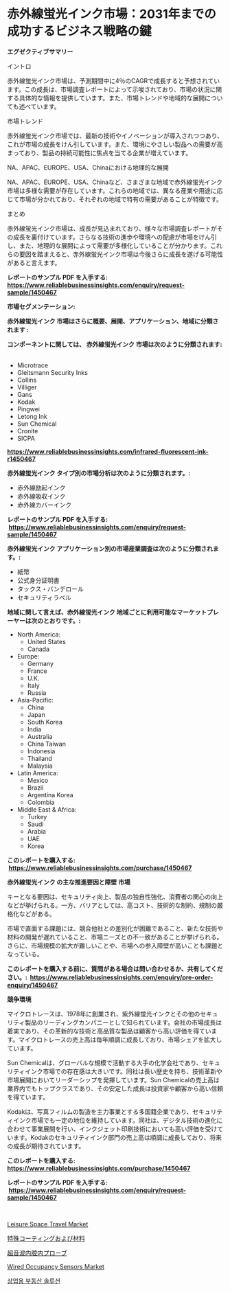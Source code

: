 <p><h1>赤外線蛍光インク市場：2031年までの成功するビジネス戦略の鍵</h1></p><p><strong>エグゼクティブサマリー</strong></p>
<p><p>イントロ</p><p>赤外線蛍光インク市場は、予測期間中に4％のCAGRで成長すると予想されています。この成長は、市場調査レポートによって示唆されており、市場の状況に関する具体的な情報を提供しています。また、市場トレンドや地域的な展開についても述べています。</p><p>市場トレンド</p><p>赤外線蛍光インク市場では、最新の技術やイノベーションが導入されつつあり、これが市場の成長をけん引しています。また、環境にやさしい製品への需要が高まっており、製品の持続可能性に焦点を当てる企業が増えています。</p><p>NA、APAC、EUROPE、USA、Chinaにおける地理的な展開</p><p>NA、APAC、EUROPE、USA、Chinaなど、さまざまな地域で赤外線蛍光インク市場は多様な需要が存在しています。これらの地域では、異なる産業や用途に応じて市場が分かれており、それぞれの地域で特有の需要があることが特徴です。</p><p>まとめ</p><p>赤外線蛍光インク市場は、成長が見込まれており、様々な市場調査レポートがその成長を裏付けています。さらなる技術の進歩や環境への配慮が市場をけん引し、また、地理的な展開によって需要が多様化していることが分かります。これらの要因を踏まえると、赤外線蛍光インク市場は今後さらに成長を遂げる可能性があると言えます。</p></p>
<p><strong>レポートのサンプル PDF を入手する: <a href="https://www.reliablebusinessinsights.com/enquiry/request-sample/1450467">https://www.reliablebusinessinsights.com/enquiry/request-sample/1450467</a></strong></p>
<p><strong>市場セグメンテーション:</strong></p>
<p><strong> 赤外線蛍光インク 市場はさらに概要、展開、アプリケーション、地域に分類されます :</strong></p>
<p><strong>コンポーネントに関しては、 赤外線蛍光インク 市場は次のように分類されます: &nbsp;</strong></p>
<p><ul><li>Microtrace</li><li>Gleitsmann Security Inks</li><li>Collins</li><li>Villiger</li><li>Gans</li><li>Kodak</li><li>Pingwei</li><li>Letong Ink</li><li>Sun Chemical</li><li>Cronite</li><li>SICPA</li></ul></p>
<p><strong><a href="https://www.reliablebusinessinsights.com/infrared-fluorescent-ink-r1450467">https://www.reliablebusinessinsights.com/infrared-fluorescent-ink-r1450467</a></strong></p>
<p><strong> 赤外線蛍光インク タイプ別の市場分析は次のように分類されます。:</strong></p>
<p><ul><li>赤外線励起インク</li><li>赤外線吸収インク</li><li>赤外線カバーインク</li></ul></p>
<p><strong>レポートのサンプル PDF を入手する: &nbsp;<a href="https://www.reliablebusinessinsights.com/enquiry/request-sample/1450467">https://www.reliablebusinessinsights.com/enquiry/request-sample/1450467</a></strong></p>
<p><strong> 赤外線蛍光インク アプリケーション別の市場産業調査は次のように分類されます。:</strong></p>
<p><ul><li>紙幣</li><li>公式身分証明書</li><li>タックス・バンデロール</li><li>セキュリティラベル</li></ul></p>
<p><strong>地域に関して言えば、赤外線蛍光インク 地域ごとに利用可能なマーケットプレーヤーは次のとおりです。:</strong></p>
<p><ul>
    <li>
        North America:
        <ul>
            <li>United States</li>
            <li>Canada</li>
        </ul>
    </li>
    <li>
        Europe:
        <ul>
            <li>Germany</li>
            <li>France</li>
            <li>U.K.</li>
            <li>Italy</li>
            <li>Russia</li>
        </ul>
    </li>
    <li>
        Asia-Pacific:
        <ul>
            <li>China</li>
            <li>Japan</li>
            <li>South Korea</li>
            <li>India</li>
            <li>Australia</li>
            <li>China Taiwan</li>
            <li>Indonesia</li>
            <li>Thailand</li>
            <li>Malaysia</li>
        </ul>
    </li>
    <li>
        Latin America:
        <ul>
            <li>Mexico</li>
            <li>Brazil</li>
            <li>Argentina Korea</li>
            <li>Colombia</li>
        </ul>
    </li>
    <li>
        Middle East & Africa:
        <ul>
            <li>Turkey</li>
            <li>Saudi</li>
            <li>Arabia</li>
            <li>UAE</li>
            <li>Korea</li>
        </ul>
    </li>
    </ul></p>
<p><strong>このレポートを購入する: &nbsp;<a href="https://www.reliablebusinessinsights.com/purchase/1450467">https://www.reliablebusinessinsights.com/purchase/1450467</a></strong></p>
<p><strong>赤外線蛍光インク の主な推進要因と障壁 市場</strong></p>
<p><p>キーとなる要因は、セキュリティ向上、製品の独自性強化、消費者の関心の向上などが挙げられる。一方、バリアとしては、高コスト、技術的な制約、規制の厳格化などがある。</p><p>市場で直面する課題には、競合他社との差別化が困難であること、新たな技術や材料の開発が遅れていること、市場ニーズとの不一致があることが挙げられる。さらに、市場規模の拡大が難しいことや、市場への参入障壁が高いことも課題となっている。</p></p>
<p><strong>このレポートを購入する前に、質問がある場合は問い合わせるか、共有してください。:&nbsp; <a href="https://www.reliablebusinessinsights.com/enquiry/pre-order-enquiry/1450467">https://www.reliablebusinessinsights.com/enquiry/pre-order-enquiry/1450467</a></strong></p>
<p><strong>競争環境</strong></p>
<p><p>マイクロトレースは、1978年に創業され、紫外線蛍光インクとその他のセキュリティ製品のリーディングカンパニーとして知られています。会社の市場成長は着実であり、その革新的な技術と高品質な製品は顧客から高い評価を得ています。マイクロトレースの売上高は毎年順調に成長しており、市場シェアを拡大しています。</p><p>Sun Chemicalは、グローバルな規模で活動する大手の化学会社であり、セキュリティインク市場での存在感は大きいです。同社は長い歴史を持ち、技術革新や市場展開においてリーダーシップを発揮しています。Sun Chemicalの売上高は業界内でもトップクラスであり、その安定した成長は投資家や顧客から高い信頼を得ています。</p><p>Kodakは、写真フィルムの製造を主力事業とする多国籍企業であり、セキュリティインク市場でも一定の地位を維持しています。同社は、デジタル技術の進化に合わせて事業展開を行い、インクジェット印刷技術においても高い評価を受けています。Kodakのセキュリティインク部門の売上高は順調に成長しており、将来の成長が期待されています。</p></p>
<p><strong>このレポートを購入する: &nbsp; <a href="https://www.reliablebusinessinsights.com/purchase/1450467">https://www.reliablebusinessinsights.com/purchase/1450467</a></strong></p>
<p><strong>レポートのサンプル PDF を入手する: &nbsp;<a href="https://www.reliablebusinessinsights.com/enquiry/request-sample/1450467">https://www.reliablebusinessinsights.com/enquiry/request-sample/1450467</a></strong><strong></strong></p>
<p>&nbsp;</p>
<p><p><a href="https://github.com/sofayahoo2023/Market-Research-Report-List-4/blob/main/leisure-space-travel-market.md">Leisure Space Travel Market</a></p><p><a href="https://github.com/KaydenJohns1964/Market-Research-Report-List-1/blob/main/715737894897.md">特殊コーティングおよび材料</a></p><p><a href="https://github.com/marbadji/Market-Research-Report-List-1/blob/main/827150494896.md">超音波内腔内プローブ</a></p><p><a href="https://issuu.com/reportprime-2/docs/wired-occupancy-sensors-market-size-2030.pptx">Wired Occupancy Sensors Market</a></p><p><a href="https://github.com/RickyMetzDVM/Market-Research-Report-List-1/blob/main/728377786536.md">상업용 부동산 솔루션</a></p></p>